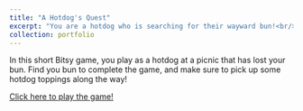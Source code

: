 ```yaml
---
title: "A Hotdog's Quest"
excerpt: "You are a hotdog who is searching for their wayward bun!<br/><img src='/hotdog.png'>"
collection: portfolio
---
```


In this short Bitsy game, you play as a hotdog at a picnic that has lost your bun. Find you bun to complete the game, and make sure to pick up some hotdog toppings along the way! 

[Click here to play the game!](https://mautumn.itch.io/a-hotdogs-quest)
